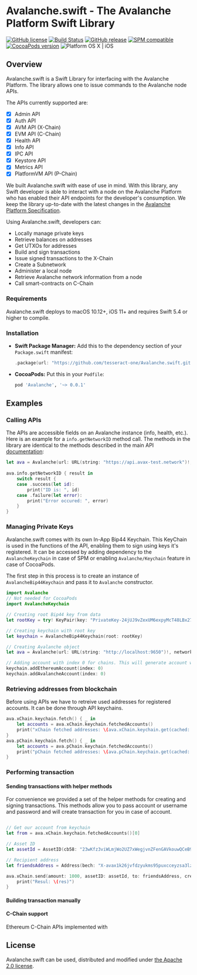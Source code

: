 # Avalanche.swift - The Avalanche Platform Swift Library

[![GitHub license](https://img.shields.io/badge/license-Apache%202.0-lightgrey.svg)](LICENSE)
[![Build Status](https://github.com/tesseract-one/Avalanche.swift/workflows/Build%20%26%20Tests/badge.svg?branch=master)](https://github.com/tesseract-one/Avalanche.swift/actions?query=workflow%3ABuild%20%26%20Tests+branch%3Amaster)
[![GitHub release](https://img.shields.io/github/release/tesseract-one/Avalanche.swift.svg)](https://github.com/tesseract-one/sAvalanche.swift/releases)
[![SPM compatible](https://img.shields.io/badge/SwiftPM-Compatible-brightgreen.svg)](https://swift.org/package-manager/)
[![CocoaPods version](https://img.shields.io/cocoapods/v/Avalanche.svg)](https://cocoapods.org/pods/Avalanche)
![Platform OS X | iOS](https://img.shields.io/badge/platform-OS%20X%20%7C%20iOS-orange.svg)

## Overview 

Avalanche.swift is a Swift Library for interfacing with the Avalanche Platform. The library allows one to issue commands to the Avalanche node APIs. 

The APIs currently supported are:

 * [x] Admin API
 * [x] Auth API
 * [x] AVM API (X-Chain)
 * [x] EVM API (C-Chain)
 * [x] Health API
 * [x] Info API
 * [x] IPC API
 * [x] Keystore API
 * [x] Metrics API
 * [x] PlatformVM API (P-Chain)

We built Avalanche.swift with ease of use in mind. With this library, any Swift developer is able to interact with a node on the Avalanche Platform who has enabled their API endpoints for the developer's consumption. We keep the library up-to-date with the latest changes in the [Avalanche Platform Specification](https://docs.avax.network). 

  Using Avalanche.swift, developers can:

  * Locally manage private keys
  * Retrieve balances on addresses
  * Get UTXOs for addresses
  * Build and sign transactions
  * Issue signed transactions to the X-Chain
  * Create a Subnetwork
  * Administer a local node
  * Retrieve Avalanche network information from a node
  * Call smart-contracts on C-Chain

### Requirements

Avalanche.swift deploys to macOS 10.12+, iOS 11+ and requires Swift 5.4 or higher to compile.

### Installation

- **Swift Package Manager:**
  Add this to the dependency section of your `Package.swift` manifest:

    ```Swift
    .package(url: "https://github.com/tesseract-one/Avalanche.swift.git", from: "0.0.1")
    ```

- **CocoaPods:** Put this in your `Podfile`:

    ```Ruby
    pod 'Avalanche', '~> 0.0.1'
    ```

## Examples

### Calling APIs

The APIs are accessible fields on an Avalanche instance (info, health, etc.). Here is an example for a `info.getNetworkID` method call. The methods in the library are identical to the methods described in the main API [documentation](https://docs.avax.network/build/avalanchego-apis):

```Swift
let ava = Avalanche(url: URL(string: "https://api.avax-test.network")!, networkID: .test)
    
ava.info.getNetworkID { result in
    switch result {
    case .success(let id):
        print("ID is: ", id)
    case .failure(let error):
        print("Error occured: ", error)
    }
}
```

### Managing Private Keys

Avalanche.swift comes with its own In-App Bip44 Keychain. This KeyChain is used in the functions of the API, enabling them to sign using keys it's registered. It can be accessed by adding dependency to the `AvalancheKeychain` in case of SPM or enabling `Avalanche/Keychain` feature in case of CocoaPods.

The first step in this process is to create an instance of `AvalancheBip44Keychain` and pass it to `Avalanche` constructor.

```Swift
import Avalanche
// Not needed for CocoaPods
import AvalancheKeychain

// Creating root Bip44 key from data
let rootKey = try! KeyPair(key: "PrivateKey-24jUJ9vZexUM6expyMcT48LBx27k1m7xpraoV62oSQAHdziao5")

// Creating keychain with root key
let keychain = AvalancheBip44Keychain(root: rootKey)

// Creating Avalanche object
let ava = Avalanche(url: URL(string: "http://localhost:9650")!, networkID: .local, signatureProvider: keychain) // connects to localhost with network id 12345 and bip44 keychain

// Adding account with index 0 for chains. This will generate account with proper Bip44 path and save it in cache.
keychain.addEthereumAccount(index: 0)
keychain.addAvalancheAccount(index: 0)
```

### Retrieving addresses from blockchain

Before using APIs we have to retreive used addresses for registered accounts. It can be done through API keychains.

```Swift
ava.xChain.keychain.fetch() { _ in
    let accounts = ava.xChain.keychain.fetchedAccounts()
    print("xChain fetched addresses: \(ava.xChain.keychain.get(cached: accounts[0]))")
}
ava.pChain.keychain.fetch() { _ in 
    let accounts = ava.pChain.keychain.fetchedAccounts()
    print("pChain fetched addresses: \(ava.pChain.keychain.get(cached: accounts[0]))")
}
```

### Performing transaction

#### Sending transactions with helper methods

For convenience we provided a set of the helper methods for creating and signing transactions. This methods allow you to pass account or username and password and will create transaction for you in case of account.

```Swift

// Get our account from keychain
let from = ava.xChain.keychain.fetchedAccounts()[0]

// Asset ID
let assetId = AssetID(cb58: "23wKfz3viWLmjWo2UZ7xWegjvnZFenGAVkouwQCeB9ubPXodG6")!

// Recipient address
let friendsAddress = Address(bech: "X-avax1k26jvfdzyukms95puxcceyzsa3lzwf5ftt0fjk")

ava.xChain.send(amount: 1000, assetID: assetId, to: friendsAddress, credentials: .account(from)) { res in
    print("Resul: \(res)")
}
```

#### Building transaction manually


#### C-Chain support

Ethereum C-Chain APIs implemented with 

## License

Avalanche.swift can be used, distributed and modified under [the Apache 2.0 license](LICENSE).
